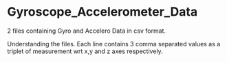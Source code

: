 # Gyroscope_Accelerometer_Data
2 files containing Gyro and Accelero Data in csv format.

Understanding the files.
Each line contains 3 comma separated values as a triplet of measurement wrt x,y and z axes respectively.
